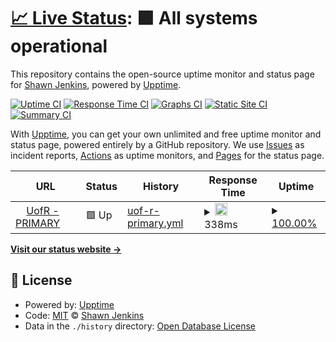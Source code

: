 # [📈 Live Status](https://jenkshaw.github.io/upptime): <!--live status--> **🟩 All systems operational**

This repository contains the open-source uptime monitor and status page for [Shawn Jenkins](https://www.shawnjenkins.com/), powered by [Upptime](https://github.com/upptime/upptime).

[![Uptime CI](https://github.com/jenkshaw/upptime/workflows/Uptime%20CI/badge.svg)](https://github.com/jenkshaw/upptime/actions?query=workflow%3A%22Uptime+CI%22)
[![Response Time CI](https://github.com/jenkshaw/upptime/workflows/Response%20Time%20CI/badge.svg)](https://github.com/jenkshaw/upptime/actions?query=workflow%3A%22Response+Time+CI%22)
[![Graphs CI](https://github.com/jenkshaw/upptime/workflows/Graphs%20CI/badge.svg)](https://github.com/jenkshaw/upptime/actions?query=workflow%3A%22Graphs+CI%22)
[![Static Site CI](https://github.com/jenkshaw/upptime/workflows/Static%20Site%20CI/badge.svg)](https://github.com/jenkshaw/upptime/actions?query=workflow%3A%22Static+Site+CI%22)
[![Summary CI](https://github.com/jenkshaw/upptime/workflows/Summary%20CI/badge.svg)](https://github.com/jenkshaw/upptime/actions?query=workflow%3A%22Summary+CI%22)

With [Upptime](https://upptime.js.org), you can get your own unlimited and free uptime monitor and status page, powered entirely by a GitHub repository. We use [Issues](https://github.com/jenkshaw/upptime/issues) as incident reports, [Actions](https://github.com/jenkshaw/upptime/actions) as uptime monitors, and [Pages](https://jenkshaw.github.io/upptime) for the status page.

<!--start: status pages-->
<!-- This summary is generated by Upptime (https://github.com/upptime/upptime) -->
<!-- Do not edit this manually, your changes will be overwritten -->
<!-- prettier-ignore -->
| URL | Status | History | Response Time | Uptime |
| --- | ------ | ------- | ------------- | ------ |
| <img alt="" src="https://favicons.githubusercontent.com/www.uregina.ca" height="13"> [UofR - PRIMARY](https://www.uregina.ca) | 🟩 Up | [uof-r-primary.yml](https://github.com/jenkshaw/uofr-monitoring/commits/HEAD/history/uof-r-primary.yml) | <details><summary><img alt="Response time graph" src="./graphs/uof-r-primary/response-time-week.png" height="20"> 338ms</summary><br><a href="https://jenkshaw.github.io/upptime/history/uof-r-primary"><img alt="Response time 405" src="https://img.shields.io/endpoint?url=https%3A%2F%2Fraw.githubusercontent.com%2Fjenkshaw%2Fuofr-monitoring%2FHEAD%2Fapi%2Fuof-r-primary%2Fresponse-time.json"></a><br><a href="https://jenkshaw.github.io/upptime/history/uof-r-primary"><img alt="24-hour response time 426" src="https://img.shields.io/endpoint?url=https%3A%2F%2Fraw.githubusercontent.com%2Fjenkshaw%2Fuofr-monitoring%2FHEAD%2Fapi%2Fuof-r-primary%2Fresponse-time-day.json"></a><br><a href="https://jenkshaw.github.io/upptime/history/uof-r-primary"><img alt="7-day response time 338" src="https://img.shields.io/endpoint?url=https%3A%2F%2Fraw.githubusercontent.com%2Fjenkshaw%2Fuofr-monitoring%2FHEAD%2Fapi%2Fuof-r-primary%2Fresponse-time-week.json"></a><br><a href="https://jenkshaw.github.io/upptime/history/uof-r-primary"><img alt="30-day response time 479" src="https://img.shields.io/endpoint?url=https%3A%2F%2Fraw.githubusercontent.com%2Fjenkshaw%2Fuofr-monitoring%2FHEAD%2Fapi%2Fuof-r-primary%2Fresponse-time-month.json"></a><br><a href="https://jenkshaw.github.io/upptime/history/uof-r-primary"><img alt="1-year response time 405" src="https://img.shields.io/endpoint?url=https%3A%2F%2Fraw.githubusercontent.com%2Fjenkshaw%2Fuofr-monitoring%2FHEAD%2Fapi%2Fuof-r-primary%2Fresponse-time-year.json"></a></details> | <details><summary><a href="https://jenkshaw.github.io/upptime/history/uof-r-primary">100.00%</a></summary><a href="https://jenkshaw.github.io/upptime/history/uof-r-primary"><img alt="All-time uptime 100.00%" src="https://img.shields.io/endpoint?url=https%3A%2F%2Fraw.githubusercontent.com%2Fjenkshaw%2Fuofr-monitoring%2FHEAD%2Fapi%2Fuof-r-primary%2Fuptime.json"></a><br><a href="https://jenkshaw.github.io/upptime/history/uof-r-primary"><img alt="24-hour uptime 100.00%" src="https://img.shields.io/endpoint?url=https%3A%2F%2Fraw.githubusercontent.com%2Fjenkshaw%2Fuofr-monitoring%2FHEAD%2Fapi%2Fuof-r-primary%2Fuptime-day.json"></a><br><a href="https://jenkshaw.github.io/upptime/history/uof-r-primary"><img alt="7-day uptime 100.00%" src="https://img.shields.io/endpoint?url=https%3A%2F%2Fraw.githubusercontent.com%2Fjenkshaw%2Fuofr-monitoring%2FHEAD%2Fapi%2Fuof-r-primary%2Fuptime-week.json"></a><br><a href="https://jenkshaw.github.io/upptime/history/uof-r-primary"><img alt="30-day uptime 100.00%" src="https://img.shields.io/endpoint?url=https%3A%2F%2Fraw.githubusercontent.com%2Fjenkshaw%2Fuofr-monitoring%2FHEAD%2Fapi%2Fuof-r-primary%2Fuptime-month.json"></a><br><a href="https://jenkshaw.github.io/upptime/history/uof-r-primary"><img alt="1-year uptime 100.00%" src="https://img.shields.io/endpoint?url=https%3A%2F%2Fraw.githubusercontent.com%2Fjenkshaw%2Fuofr-monitoring%2FHEAD%2Fapi%2Fuof-r-primary%2Fuptime-year.json"></a></details>

<!--end: status pages-->

[**Visit our status website →**](https://jenkshaw.github.io/uofr-monitoring)

## 📄 License

- Powered by: [Upptime](https://github.com/upptime/upptime)
- Code: [MIT](./LICENSE) © [Shawn Jenkins](https://www.shawnjenkins.com/)
- Data in the `./history` directory: [Open Database License](https://opendatacommons.org/licenses/odbl/1-0/)
